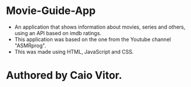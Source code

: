 # Movie-Guide-App
- An application that shows information about movies, series and others, using an API based on imdb ratings.
- This application was based on the one from the Youtube channel "ASMRprog".
- This was made using HTML, JavaScript and CSS.

# Authored by Caio Vitor.
